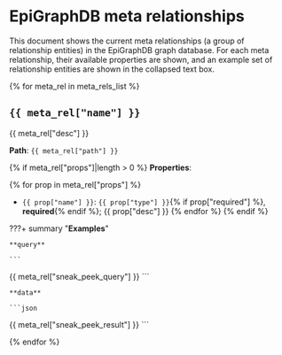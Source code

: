 # EpiGraphDB meta relationships

This document shows the current meta relationships (a group of relationship entities) in the EpiGraphDB graph database.
For each meta relationship, their available properties are shown, and an example set of relationship entities are shown in the collapsed text box.

{% for meta_rel in meta_rels_list %}

## `{{ meta_rel["name"] }}`

{{ meta_rel["desc"] }}

**Path**: `{{ meta_rel["path"] }}`

{% if meta_rel["props"]|length > 0  %}
**Properties**:

  {% for prop in meta_rel["props"] %}
- `{{ prop["name"] }}`: `{{ prop["type"] }}`{% if prop["required"] %}, **required**{% endif %}; {{ prop["desc"] }}
  {% endfor %}
{% endif  %}

???+ summary "**Examples**"

    **query**

    ```
{{ meta_rel["sneak_peek_query"] }}
    ```

    **data**

    ```json
{{ meta_rel["sneak_peek_result"] }}
    ```

{% endfor %}

